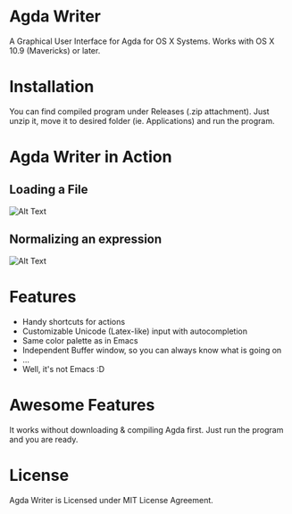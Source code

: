# Agda Writer
A Graphical User Interface for Agda for OS X Systems.
Works with OS X 10.9 (Mavericks) or later.

# Installation
You can find compiled program under Releases (.zip attachment). Just unzip it, move it to desired folder (ie. Applications) and run the program.

# Agda Writer in Action
## Loading a File
![Alt Text](https://github.com/markokoleznik/agda-writer/blob/master/Agda%20Writer/ReadmeMarkdown/ex01.gif)

## Normalizing an expression
![Alt Text](https://github.com/markokoleznik/agda-writer/blob/master/Agda%20Writer/ReadmeMarkdown/ex02.gif)

# Features
- Handy shortcuts for actions
- Customizable Unicode (Latex-like) input with autocompletion
- Same color palette as in Emacs
- Independent Buffer window, so you can always know what is going on
- ...
- Well, it's not Emacs :D

# Awesome Features
It works without downloading & compiling Agda first. Just run the program and you are ready.

# License
Agda Writer is Licensed under MIT License Agreement.
